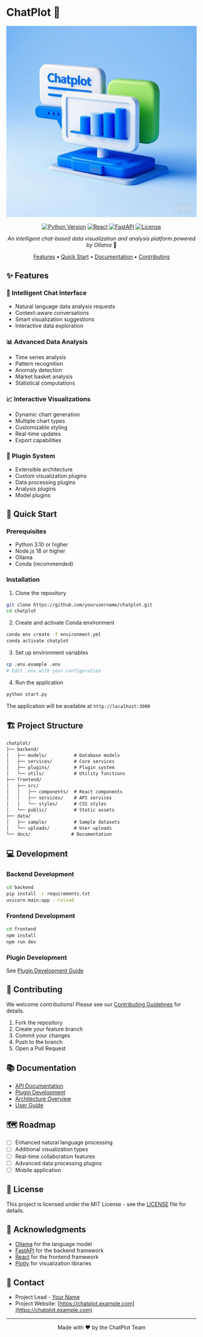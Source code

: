 # ChatPlot 🚀

<div align="center">

![ChatPlot Logo](docs/images/logo.png)

[![Python Version](https://img.shields.io/badge/python-3.10-blue.svg)](https://www.python.org/downloads/)
[![React](https://img.shields.io/badge/react-18.2.0-61dafb.svg)](https://reactjs.org/)
[![FastAPI](https://img.shields.io/badge/fastapi-0.104.1-009688.svg)](https://fastapi.tiangolo.com/)
[![License](https://img.shields.io/badge/license-MIT-green.svg)](LICENSE)

*An intelligent chat-based data visualization and analysis platform powered by Ollama* 🤖

[Features](#features) • [Quick Start](#quick-start) • [Documentation](#documentation) • [Contributing](#contributing)

</div>

## ✨ Features

### 🤖 Intelligent Chat Interface
- Natural language data analysis requests
- Context-aware conversations
- Smart visualization suggestions
- Interactive data exploration

### 📊 Advanced Data Analysis
- Time series analysis
- Pattern recognition
- Anomaly detection
- Market basket analysis
- Statistical computations

### 📈 Interactive Visualizations
- Dynamic chart generation
- Multiple chart types
- Customizable styling
- Real-time updates
- Export capabilities

### 🔌 Plugin System
- Extensible architecture
- Custom visualization plugins
- Data processing plugins
- Analysis plugins
- Model plugins

## 🚀 Quick Start

### Prerequisites
- Python 3.10 or higher
- Node.js 18 or higher
- Ollama
- Conda (recommended)

### Installation

1. Clone the repository
```bash
git clone https://github.com/yourusername/chatplot.git
cd chatplot
```

2. Create and activate Conda environment
```bash
conda env create -f environment.yml
conda activate chatplot
```

3. Set up environment variables
```bash
cp .env.example .env
# Edit .env with your configuration
```

4. Run the application
```bash
python start.py
```

The application will be available at `http://localhost:3000`

## 🏗️ Project Structure

```
chatplot/
├── backend/
│   ├── models/          # Database models
│   ├── services/        # Core services
│   ├── plugins/         # Plugin system
│   └── utils/           # Utility functions
├── frontend/
│   ├── src/
│   │   ├── components/  # React components
│   │   ├── services/    # API services
│   │   └── styles/      # CSS styles
│   └── public/          # Static assets
├── data/
│   ├── sample/          # Sample datasets
│   └── uploads/         # User uploads
└── docs/               # Documentation
```

## 💻 Development

### Backend Development
```bash
cd backend
pip install -r requirements.txt
uvicorn main:app --reload
```

### Frontend Development
```bash
cd frontend
npm install
npm run dev
```

### Plugin Development
See [Plugin Development Guide](docs/plugin_development.md)

## 🤝 Contributing

We welcome contributions! Please see our [Contributing Guidelines](CONTRIBUTING.md) for details.

1. Fork the repository
2. Create your feature branch
3. Commit your changes
4. Push to the branch
5. Open a Pull Request

## 📚 Documentation

- [API Documentation](docs/api.md)
- [Plugin Development](docs/plugin_development.md)
- [Architecture Overview](docs/architecture.md)
- [User Guide](docs/user_guide.md)

## 🗺️ Roadmap

- [ ] Enhanced natural language processing
- [ ] Additional visualization types
- [ ] Real-time collaboration features
- [ ] Advanced data processing plugins
- [ ] Mobile application

## 📄 License

This project is licensed under the MIT License - see the [LICENSE](LICENSE) file for details.

## 🙏 Acknowledgments

- [Ollama](https://ollama.ai/) for the language model
- [FastAPI](https://fastapi.tiangolo.com/) for the backend framework
- [React](https://reactjs.org/) for the frontend framework
- [Plotly](https://plotly.com/) for visualization libraries

## 📧 Contact

- Project Lead - [Your Name](mailto:your.email@example.com)
- Project Website: [https://chatplot.example.com](https://chatplot.example.com)

---

<div align="center">
Made with ❤️ by the ChatPlot Team
</div> 
